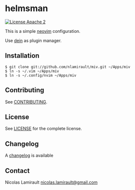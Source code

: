 # helmsman

[![License Apache 2][badge-license]](LICENSE)

This is a simple [neovim][] configuration.

Use [dein](https://github.com/Shougo/dein.vim) as plugin manager.

## Installation

    $ git clone git://github.com/nlamirault/miv.git ~/Apps/miv
    $ ln -s ~/.vim ~/Apps/miv
    $ ln -s ~/.config/nvim ~/Apps/miv


## Contributing

See [CONTRIBUTING](CONTRIBUTING.md).


## License

See [LICENSE](LICENSE) for the complete license.


## Changelog

A [changelog](ChangeLog.md) is available


## Contact

Nicolas Lamirault <nicolas.lamirault@gmail.com>

[badge-license]: https://img.shields.io/badge/license-Apache2-green.svg?style=flat

[neovim]: https://neovim.org
